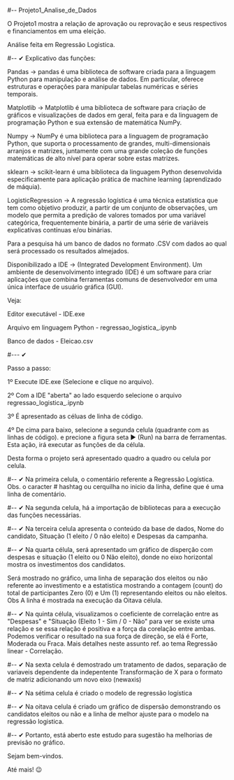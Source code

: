 #-- Projeto1_Analise_de_Dados

O Projeto1 mostra a relação de aprovação ou reprovação e seus respectivos e financiamentos em uma eleição. 

Análise feita em Regressão Logistica.

#-- ✔
Explicativo das funções:

Pandas -> pandas é uma biblioteca de software criada para a linguagem Python para manipulação e análise de dados. 
Em particular, oferece estruturas e operações para manipular  tabelas numéricas e séries temporais.

Matplotlib -> Matplotlib é uma biblioteca de software para criação de gráficos e visualizações de dados 
em geral, feita para e da linguagem de programação Python e sua extensão de matemática NumPy.

Numpy -> NumPy é uma biblioteca para a linguagem de programação Python, que suporta o processamento de grandes,
multi-dimensionais arranjos e matrizes, juntamente com uma grande coleção de funções matemáticas de
alto nível para operar sobre estas matrizes.

sklearn -> scikit-learn é uma biblioteca da linguagem Python desenvolvida especificamente para aplicação prática de
machine learning (aprendizado de máquia).

LogisticRegression -> A regressão logística é uma técnica estatística que tem como objetivo produzir,
a partir de um conjunto de observações, um modelo que permita a predição de valores tomados por uma 
variável categórica, frequentemente binária, a partir de uma série de variáveis explicativas contínuas
e/ou binárias.

Para a pesquisa há um banco de dados no formato .CSV com dados ao qual será processado os resultados
almejados.

Disponibilizado a IDE -> (Integrated Development Environment). Um ambiente de desenvolvimento integrado (IDE)
é um software para criar aplicações que combina ferramentas comuns de desenvolvedor em uma única interface de 
usuário gráfica (GUI).

Veja:

Editor executável - IDE.exe

Arquivo em linguagem Python - regressao_logistica_.ipynb 

Banco de dados - Eleicao.csv

#--- ✔

Passo a passo:

1º Execute IDE.exe (Selecione e clique no arquivo).

2º Com a IDE "aberta" ao lado esquerdo selecione o arquivo regressao_logistica_.ipynb

3º É apresentado as céluas de linha de código.

4º De cima para baixo, selecione a segunda celula (quadrante com as linhas de código).
e precione a figura seta  ► (Run)  na barra de ferramentas. Esta ação, irá executar as funções de da célula. 

Desta forma o projeto será apresentado quadro a quadro ou celula por celula.

#-- ✔
Na primeira celula, o comentário referente a Regressão Logística.
Obs. o caracter  #  hashtag ou cerquilha no inicio da linha, define que é uma linha de comentário.    

#-- ✔
Na segunda celula, há a importação de bibliotecas para a execução das funções necessárias.  

#-- ✔
Na terceira celula apresenta o conteúdo da base de dados, Nome do candidato, Situação (1 eleito / 0 não eleito)
e Despesas da campanha. 

#-- ✔
Na quarta célula, será apresentado um gráfico de disperção com despesas e situação (1 eleito ou 0 Não eleito),
donde no eixo horizontal mostra os investimentos dos candidatos.

Será mostrado no gráfico, uma linha de separação dos eleitos ou não referente ao investimento e
a estatistica mostrando a contagem (count) do total de participantes Zero (0) e Um (1) representando eleitos ou não eleitos.
Obs A linha é mostrada na execução da Oitava célula.

#-- ✔
Na quinta célula, visualizamos o coeficiente de correlação entre as "Despesas" e "Situação (Eleito 1 - Sim / 0 - Não"
para ver se existe uma relação e se essa relação é positiva e a força da corelação entre ambas.
Podemos verificar o resultado na sua força de direção, se elá é Forte, Moderada ou Fraca.
Mais detalhes neste assunto ref. ao tema Regressão linear  - Correlação.

#-- ✔
Na sexta celula é demostrado um tratamento de dados, separação de variaveis dependente da indepentente
Transformação de X para o formato de matriz adicionando um novo eixo (newaxis)

#-- ✔
Na sétima celula é criado o modelo de regressão logística

#-- ✔
Na oitava celula é criado um gráfico de dispersão demonstrando os candidatos eleitos ou não e a linha
de melhor ajuste para o modelo na regressão logistica. 

#-- ✔
Portanto, está aberto este estudo para sugestão ha melhorias de previsão no gráfico.

Sejam bem-vindos. 

Até mais! 😉

   
